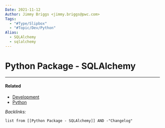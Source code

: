 ```yaml
---
Date: 2021-11-12
Author: Jimmy Briggs <jimmy.briggs@pwc.com>
Tags:
  - "#Type/Slipbox"
  - "#Topic/Dev/Python"
Alias:
  - SQLAlchemy
  - sqlalchemy
---
```


# Python Package - SQLAlchemy

---

#### Related

* [Development](../MOCs/Development.md)
* [Python](../MOCs/Python.md)

*Backlinks:*

````dataview
list from [[Python Package - SQLAlchemy]] AND -"Changelog"
````
